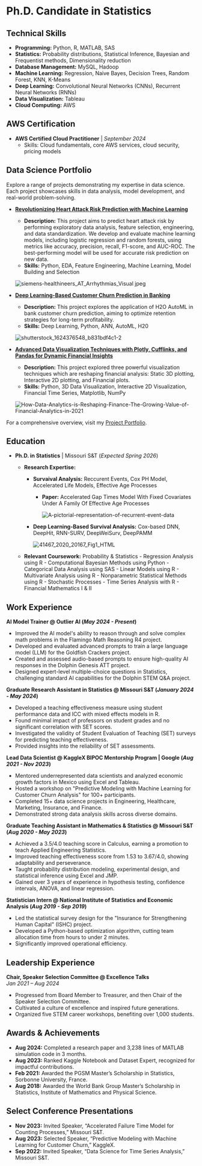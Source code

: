 # Ph.D. Candidate in Statistics

## Technical Skills
- **Programming:** Python, R, MATLAB, SAS
- **Statistics:** Probability distributions, Statistical Inference, Bayesian and Frequentist methods, Dimensionality reduction
- **Database Management:** MySQL, Hadoop
- **Machine Learning:** Regression, Naive Bayes, Decision Trees, Random Forest, KNN, K-Means
- **Deep Learning:** Convolutional Neural Networks (CNNs), Recurrent Neural Networks (RNNs)
- **Data Visualization:** Tableau
- **Cloud Computing:** AWS


## AWS Certification
- **AWS Certified Cloud Practitioner** | *September 2024*
  - Skills: Cloud fundamentals, core AWS services, cloud security, pricing models
    <!-- - Key Project: [Project Name - Brief Description] -->
   

## Data Science Portfolio
Explore a range of projects demonstrating my expertise in data science. Each project showcases skills in data analysis, model development, and real-world problem-solving.

- **[Revolutionizing Heart Attack Risk Prediction with Machine Learning](https://www.kaggle.com/code/emmanueldjegou/heart-attack-risk-prediction-part-1?scriptVersionId=134653587)**
  - **Description:** This project aims to predict heart attack risk by performing exploratory data analysis, feature selection, engineering, and data standardization. We develop and evaluate machine learning models, including logistic regression and random forests, using metrics like accuracy, precision, recall, F1-score, and AUC-ROC. The best-performing model will be used for accurate risk prediction on new data.
  - **Skills:** Python, EDA, Feature Engineering, Machine Learning, Model Building and Selection   

  ![siemens-healthineers_AT_Arrhythmias_Visual jpeg](https://github.com/user-attachments/assets/0b2a223b-2a53-48d0-bf23-107dd5a0771d)

- **[Deep Learning-Based Customer Churn Prediction in Banking](https://www.kaggle.com/code/emmanueldjegou/bank-customer-churn-prediction-using-h2o-automl)**
  - **Description:** This project explores the application of H2O AutoML in bank customer churn prediction, aiming to optimize retention strategies for long-term profitability.
  - **Skills:** Deep Learning, Python, ANN, AutoML, H20

  ![shutterstock_1624376548_b831bdf4c1-2](https://github.com/user-attachments/assets/3c036838-411a-4451-9504-d509858fff0d)

- **[Advanced Data Visualization Techniques with Plotly, Cufflinks, and Pandas for Dynamic Financial Insights](https://www.kaggle.com/code/emmanueldjegou/advanced-financial-data-visualization-techniques)**
  - **Description:** This project explored three powerful visualization techniques which are reshaping financial analysis: Static 3D plotting, Interactive 2D plotting, and Financial plots.
  - **Skills:** Python, 3D Data Visualization, Interactive 2D Visualization, Financial Time Series, Matplotlib, NumPy

  ![How-Data-Analytics-is-Reshaping-Finance-The-Growing-Value-of-Financial-Analytics-in-2021](https://github.com/user-attachments/assets/9035eb2b-3831-40f9-9aaf-e19c7bf464da)

For a comprehensive overview, visit my [Project Portfolio](https://www.datascienceportfol.io/emanuprojectslink).


## Education

- **Ph.D. in Statistics** | Missouri S&T (_Expected Spring 2026_)
  - **Research Expertise:** 
    - **Survaival Analysis:** Reccurent Events, Cox PH Model, Accelerated Life Models, Effective Age Processes
      - **Paper:** Accelerated Gap Times Model With Fixed Covariates Under A Family Of Effective Age Processes

        ![A-pictorial-representation-of-recurrent-event-data](https://github.com/user-attachments/assets/7c3e2d8f-998b-49f8-b049-48d6ae4025a4)

    - **Deep Learning-Based Survival Analysis:** Cox-based DNN, DeepHit, RNN-SURV, DeepWeiSurv, DeepPAMM  
           
        ![41467_2020_20167_Fig1_HTML](https://github.com/user-attachments/assets/998bbfca-7dcb-46f6-a6dc-6b995d3c2b1e)

  - **Relevant Coursework:** 
    Probability & Statistics - Regression Analysis using R - Computational Bayesian Methods using Python - Categorical Data Analysis using SAS - Linear Models using R - Multivariate Analysis using R - Nonparametric Statistical Methods using R - Stochastic Processes - Time Series Analysis with R - Financial Mathematics I & II
             		

## Work Experience
**AI Model Trainer @ Outlier AI (_May 2024 - Present_)**
- Improved the AI model's ability to reason through and solve complex math problems in the Flamingo Math Reasoning R4 project.
- Developed and evaluated advanced prompts to train a large language model (LLM) for the Goldfish Crackers project.
- Created and assessed audio-based prompts to ensure high-quality AI responses in the Dolphin Genesis ATT project.
- Designed expert-level multiple-choice questions in Statistics, challenging standard AI capabilities for the Dolphin STEM Q&A project.

**Graduate Research Assistant in Statistics @ Missouri S&T (_January 2024 - May 2024_)**
- Developed a teaching effectiveness measure using student performance data and ICC with mixed effects models in R.
- Found minimal impact of professors on student grades and no significant correlation with SET scores.
- Investigated the validity of Student Evaluation of Teaching (SET) surveys for predicting teaching effectiveness.
- Provided insights into the reliability of SET assessments.

**Lead Data Scientist @ KaggleX BIPOC Mentorship Program | Google (_Aug 2021 - Nov 2023_)**
- Mentored underrepresented data scientists and analyzed economic growth factors in Mexico using Excel and Tableau.
- Hosted a workshop on "Predictive Modeling with Machine Learning for Customer Churn Analysis" for 100+ participants.
- Completed 15+ data science projects in Engineering, Healthcare, Marketing, Insurance, and Finance.
- Demonstrated strong data analysis skills across diverse domains.

**Graduate Teaching Assistant in Mathematics & Statistics @ Missouri S&T (_Aug 2020 - May 2023_)**
- Achieved a 3.5/4.0 teaching score in Calculus, earning a promotion to teach Applied Engineering Statistics.
- Improved teaching effectiveness score from 1.53 to 3.67/4.0, showing adaptability and perseverance.
- Taught probability distribution modeling, experimental design, and statistical inference using Excel and JMP.
- Gained over 3 years of experience in hypothesis testing, confidence intervals, ANOVA, and linear regression.

**Statistician Intern @ National Institute of Statistics and Economic Analysis (_Aug 2019 - Sep 2019_)**
- Led the statistical survey design for the "Insurance for Strengthening Human Capital" (ISHC) project.
- Developed a Python-based optimization algorithm, cutting team allocation time from hours to under 2 minutes.
- Significantly improved operational efficiency.

## Leadership Experience

**Chair, Speaker Selection Committee @ Excellence Talks**  
*Jan 2021 – Aug 2024*  
- Progressed from Board Member to Treasurer, and then Chair of the Speaker Selection Committee.
- Cultivated a culture of excellence and inspired future generations.
- Organized five STEM career workshops, benefiting over 1,000 students.

## Awards & Achievements
- **Aug 2024:** Completed a research paper and 3,238 lines of MATLAB simulation code in 3 months.
- **Aug 2023:** Ranked Kaggle Notebook and Dataset Expert, recognized for impactful contributions.
- **Feb 2021:** Awarded the PGSM Master’s Scholarship in Statistics, Sorbonne University, France.
- **Aug 2018:** Awarded the World Bank Group Master’s Scholarship in Statistics, Institute of Mathematics and Physical Science.

## Select Conference Presentations
- **Nov 2023:** Invited Speaker, “Accelerated Failure Time Model for Counting Processes,” Missouri S&T.
- **Aug 2023:** Selected Speaker, “Predictive Modeling with Machine Learning for Customer Churn,” KaggleX.
- **Sep 2022:** Invited Speaker, “Data Science for Time Series Analysis,” Missouri S&T.







